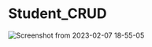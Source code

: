 # Student_CRUD
![Screenshot from 2023-02-07 18-55-05](https://user-images.githubusercontent.com/113532802/217270790-92d98983-8038-4d92-83cd-76916b2e7d34.png)
